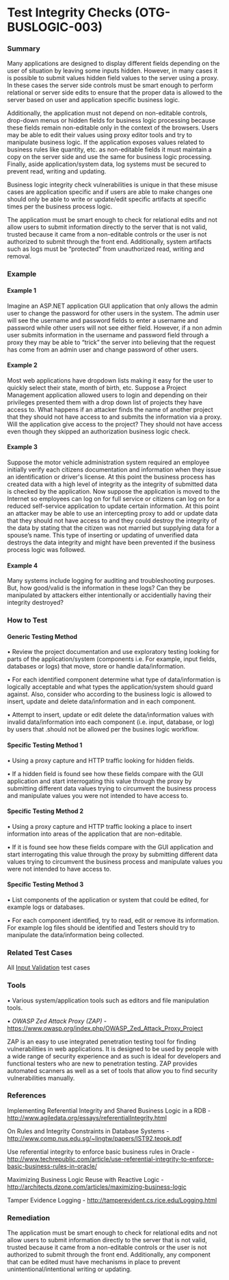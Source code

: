 # Test Integrity Checks (OTG-BUSLOGIC-003)

### Summary

Many applications are designed to display different fields depending on the user of situation by leaving some inputs hidden. However, in many cases it is possible to submit values hidden field values to the server using a proxy. In these cases the server side controls must be smart enough to perform relational or server side edits to ensure that the proper data is allowed to the server based on user and application specific business logic.


Additionally, the application must not depend on non-editable controls, drop-down menus or hidden fields for business logic processing because these fields remain non-editable only in the context of the browsers. Users may be able to edit their values using proxy editor tools and try to manipulate business logic. If the application exposes values related to business rules like quantity, etc. as non-editable fields it must maintain a copy on the server side and use the same for business logic processing. Finally, aside application/system data, log systems must be secured to prevent read, writing and updating.


Business logic integrity check vulnerabilities is unique in that these misuse cases are application specific and if users are able to make changes one should only be able to write or update/edit specific artifacts at specific times per the business process logic.


The application must be smart enough to check for relational edits and not allow users to submit information directly to the server that is not valid, trusted because it came from a non-editable controls or the user is not authorized to submit through the front end. Additionally, system artifacts such as logs must be “protected” from unauthorized read, writing and removal.


### Example


#### Example 1

Imagine an ASP.NET application GUI application that only allows the admin user to change the password for other users in the system. The admin user will see the username and password fields to enter a username and password while other users will not see either field. However, if a non admin user submits information in the username and password field through a proxy they may be able to “trick” the server into believing that the request has come from an admin user and change password of other users.


#### Example 2

Most web applications have dropdown lists making it easy for the user to quickly select their state, month of birth, etc. Suppose a Project Management application allowed users to login and depending on their privileges presented them with a drop down list of projects they have access to. What happens if an attacker finds the name of another project that they should not have access to and submits the information via a proxy. Will the application give access to the project? They should not have access even though they skipped an authorization business logic check.


#### Example 3

Suppose the motor vehicle administration system required an employee initially verify each citizens documentation and information when they issue an identification or driver's license. At this point the business process has created data with a high level of integrity as the integrity of submitted data is checked by the application. Now suppose the application is moved to the Internet so employees can log on for full service or citizens can log on for a reduced self-service application to update certain information. At this point an attacker may be able to use an intercepting proxy to add or update data that they should not have access to and they could destroy the integrity of the data by stating that the citizen was not married but supplying data for a spouse’s name. This type of inserting or updating of unverified data destroys the data integrity and might have been prevented if the business process logic was followed.


#### Example 4

Many systems include logging for auditing and troubleshooting purposes. But, how good/valid is the information in these logs? Can they be manipulated by attackers either intentionally or accidentially having their integrity destroyed?


### How to Test

#### Generic Testing Method

• Review the project documentation and use exploratory testing looking for parts of the application/system (components i.e. For example, input fields, databases or logs) that move, store or handle data/information.

• For each identified component determine what type of data/information is logically acceptable and what types the application/system should guard against. Also, consider who according to the business logic is allowed to  insert, update and delete data/information and in each component.

• Attempt to insert, update or edit delete the data/information values with invalid data/information into each component (i.e. input, database, or log) by users that .should not be allowed per the busines logic workflow.


#### Specific Testing Method 1

•	Using a proxy capture and HTTP traffic looking for hidden fields.

•	If a hidden field is found see how these fields compare with the GUI application and start interrogating this value through the proxy by submitting different data values trying to circumvent the business process and manipulate values you were not intended to have access to.


#### Specific Testing Method 2

•	Using a proxy capture and HTTP traffic looking a place to insert information into areas of the application that are non-editable.

•	If it is found see how these fields compare with the GUI application and start interrogating this value through the proxy by submitting different data values trying to circumvent the business process and manipulate values you were not intended to have access to.


#### Specific Testing Method 3

•       List components of the application or system that could be edited, for example logs or databases.

•       For each component identified, try to read, edit or remove its information. For example log files should be identified and Testers should try to manipulate the data/information being collected.


### Related Test Cases

All [Input Validation](https://www.owasp.org/index.php/Testing_for_Input_Validation) test cases



### Tools

• Various system/application tools such as editors and file manipulation tools.

• *OWASP Zed Attack Proxy (ZAP)* - https://www.owasp.org/index.php/OWASP_Zed_Attack_Proxy_Project

ZAP is an easy to use integrated penetration testing tool for finding vulnerabilities in web applications. It is designed to be used by people with a wide range of security experience and as such is ideal for developers and functional testers who are new to penetration testing. ZAP provides automated scanners as well as a set of tools that allow you to find security vulnerabilities manually.


### References

Implementing Referential Integrity and Shared Business Logic in a RDB - http://www.agiledata.org/essays/referentialIntegrity.html

On Rules and Integrity Constraints in Database Systems - http://www.comp.nus.edu.sg/~lingtw/papers/IST92.teopk.pdf

Use referential integrity to enforce basic business rules in Oracle - http://www.techrepublic.com/article/use-referential-integrity-to-enforce-basic-business-rules-in-oracle/

Maximizing Business Logic Reuse with Reactive Logic - http://architects.dzone.com/articles/maximizing-business-logic

Tamper Evidence Logging - http://tamperevident.cs.rice.edu/Logging.html


### Remediation

The application must be smart enough to check for relational edits and not allow users to submit information directly to the server that is not valid, trusted because it came from a non-editable controls or the user is not authorized to submit through the front end. Additionally, any component that can be edited must have mechanisms in place to prevent unintentional/intentional writing or updating.
